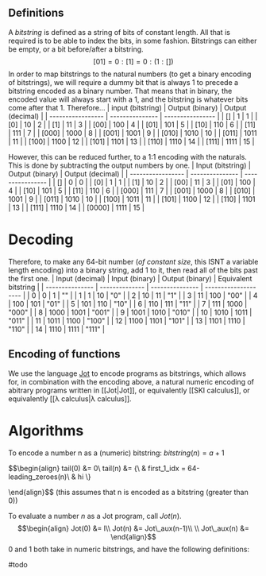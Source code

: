 ## Definitions

A *bitstring* is defined as a string of bits of constant length. All that is required is to be able to index the bits, in some fashion. Bitstrings can either be empty, or a bit before/after a bitstring.
$$[01] = 0:[1] = 0:(1:[])$$
In order to map bitstrings to the natural numbers (to get a binary encoding of bitstrings), we will require a dummy bit that is always 1 to precede a bitstring encoded as a binary number. That means that in binary, the encoded value will always start with a 1, and the bitstring is whatever bits come after that 1. Therefore...
| input (bitstring) | Output (binary) | Output (decimal) |
| ----------------- | --------------- | ---------------- |
| []                | 1               | 1                |
| [0]               | 10              | 2                |
| [1]               | 11              | 3                |
| [00]              | 100             | 4                |
| [01]              | 101             | 5                |
| [10]              | 110             | 6                |
| [11]              | 111             | 7                |
| [000]             | 1000            | 8                |
| [001]             | 1001            | 9                |
| [010]             | 1010            | 10               |
| [011]             | 1011            | 11               |
| [100]             | 1100            | 12               |
| [101]             | 1101            | 13               |
| [110]             | 1110            | 14               |
| [111]             | 1111            | 15               |

However, this can be reduced further, to a 1:1 encoding with the naturals. This is done by subtracting the output numbers by one.
| Input (bitstring) | Output (binary) | Output (decimal) |
| ----------------- | --------------- | ---------------- |
| []                | 0               | 0                |
| [0]               | 1               | 1                |
| [1]               | 10              | 2                |
| [00]              | 11              | 3                |
| [01]              | 100             | 4                |
| [10]              | 101             | 5                |
| [11]              | 110             | 6                |
| [000]             | 111             | 7                |
| [001]             | 1000            | 8                |
| [010]             | 1001            | 9                |
| [011]             | 1010            | 10               |
| [100]             | 1011            | 11               |
| [101]             | 1100            | 12               |
| [110]             | 1101            | 13               |
| [111]             | 1110            | 14               |
| [0000]            | 1111            | 15               |

# Decoding
Therefore, to make any 64-bit number (*of constant size*, this ISNT a variable length encoding) into a binary string, add 1 to it, then read all of the bits past the first one.
| Input (decimal) | Input (binary) | Output (binary) | Equivalent bitstring |
| --------------- | -------------- | --------------- | -------------------- |
| 0               | 0              | 1               | ""                   |
| 1               | 1              | 10              | "0"                  |
| 2               | 10             | 11              | "1"                  |
| 3               | 11             | 100             | "00"                 |
| 4               | 100            | 101             | "01"                 |
| 5               | 101            | 110             | "10"                 |
| 6               | 110            | 111             | "11"                 |
| 7               | 111            | 1000            | "000"                |
| 8               | 1000           | 1001            | "001"                |
| 9               | 1001           | 1010            | "010"                |
| 10              | 1010           | 1011            | "011"                |
| 11              | 1011           | 1100            | "100"                |
| 12              | 1100           | 1101            | "101"                |
| 13              | 1101           | 1110            | "110"                |
| 14              | 1110           | 1111            | "111"                |


## Encoding of functions
We use the language [Jot](https://esolangs.org/wiki/Jot) to encode programs as bitstrings, which allows for, in combination with the encoding above, a natural numeric encoding of abitrary programs written in [[Jot|Jot]], or equivalently [[SKI calculus]], or equivalently [[λ calculus|λ calculus]].

# Algorithms
To encode a number n as a (numeric) bitstring:
$bitstring(n) = a + 1$

$$\begin{align}
tail(0) &= 0\\
tail(n) &= \{\\
&       first\_1\_idx = 64-leading\_zeroes(n)\\
&             hi
\\\}

\end{align}$$
(this assumes that n is encoded as a bitstring (greater than 0))


To evaluate a number $n$ as a Jot program, call $Jot(n)$.  
$$\begin{align}
Jot(0) &= I\\
Jot(n) &= Jot\_aux(n-1)\\
\\
Jot\_aux(n) &=
\end{align}$$
$0$ and $1$ both take in numeric bitstrings, and have the following definitions:

#todo